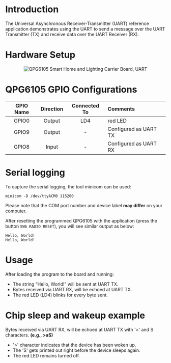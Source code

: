# Introduction

The Universal Asynchronous Receiver-Transmitter (UART) reference
application demonstrates using the UART to send a message over the UART
Transmitter (TX) and receive data over the UART Receiver (RX).

# Hardware Setup

<div align="center">
  <img src="images/uart.png" alt="QPG6105 Smart Home and Lighting Carrier Board, UART">
</div>

# QPG6105 GPIO Configurations

| GPIO Name| Direction| Connected To| Comments|
|:----------:|:----------:|:----------:|:---------|
| GPIO0      | Output     |     LD4   | red LED      |
| GPIO9      | Output     |      -     | Configured as UART TX |
| GPIO8      | Input      |      -     | Configured as UART RX |

# Serial logging

To capture the serial logging, the tool minicom can be used:

```
minicom -D /dev/ttyACM0 115200
```
Please note that the COM port number and device label **may differ** on your computer.

After resetting the programmed QPG6105 with the application (press the button `SW6 RADIO RESET`), you will see similar output as below:

```
Hello, World!
Hello, World!
```

# Usage

After loading the program to the board and running:
-   The string “Hello, World!” will be sent at UART TX.
-   Bytes received via UART RX, will be echoed at UART TX.
-   The red LED (LD4) blinks for every byte sent.

# Chip sleep and wakeup example

Bytes received via UART RX, will be echoed at UART TX with '>' and S characters. **(e.g., >aS)**
- '>' character indicates that the device has been woken up.
- The 'S' gets printed out right before the device sleeps again.
- The red LED remains turned off.
